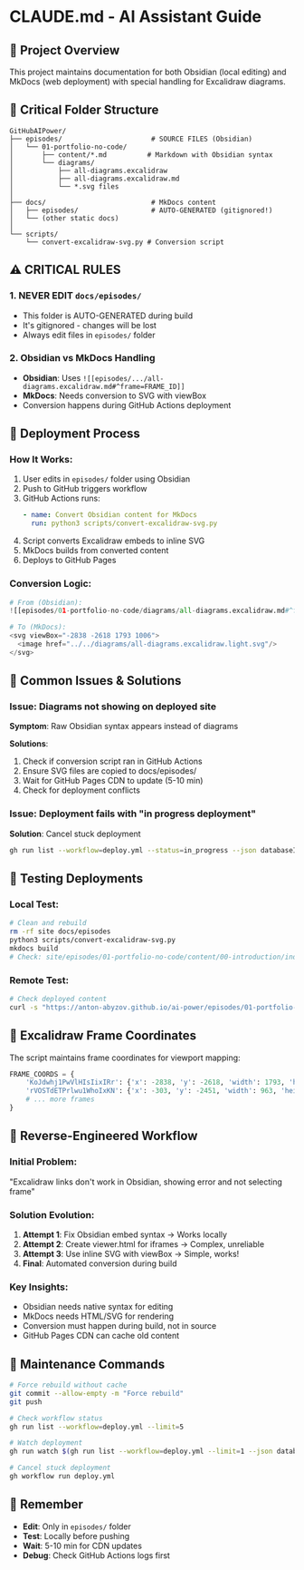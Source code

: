 # CLAUDE.md - AI Assistant Guide

## 🎯 Project Overview
This project maintains documentation for both Obsidian (local editing) and MkDocs (web deployment) with special handling for Excalidraw diagrams.

## 📂 Critical Folder Structure

```
GitHubAIPower/
├── episodes/                      # SOURCE FILES (Obsidian)
│   └── 01-portfolio-no-code/
│       ├── content/*.md          # Markdown with Obsidian syntax
│       └── diagrams/
│           ├── all-diagrams.excalidraw
│           ├── all-diagrams.excalidraw.md
│           └── *.svg files
│
├── docs/                          # MkDocs content
│   ├── episodes/                  # AUTO-GENERATED (gitignored!)
│   └── (other static docs)
│
└── scripts/
    └── convert-excalidraw-svg.py # Conversion script
```

## ⚠️ CRITICAL RULES

### 1. NEVER EDIT `docs/episodes/`
- This folder is AUTO-GENERATED during build
- It's gitignored - changes will be lost
- Always edit files in `episodes/` folder

### 2. Obsidian vs MkDocs Handling
- **Obsidian**: Uses `![[episodes/.../all-diagrams.excalidraw.md#^frame=FRAME_ID]]`
- **MkDocs**: Needs conversion to SVG with viewBox
- Conversion happens during GitHub Actions deployment

## 🔄 Deployment Process

### How It Works:
1. User edits in `episodes/` folder using Obsidian
2. Push to GitHub triggers workflow
3. GitHub Actions runs:
   ```yaml
   - name: Convert Obsidian content for MkDocs
     run: python3 scripts/convert-excalidraw-svg.py
   ```
4. Script converts Excalidraw embeds to inline SVG
5. MkDocs builds from converted content
6. Deploys to GitHub Pages

### Conversion Logic:
```python
# From (Obsidian):
![[episodes/01-portfolio-no-code/diagrams/all-diagrams.excalidraw.md#^frame=KoJdwhj1PwVlHIsIixIRr]]

# To (MkDocs):
<svg viewBox="-2838 -2618 1793 1006">
  <image href="../../diagrams/all-diagrams.excalidraw.light.svg"/>
</svg>
```

## 🐛 Common Issues & Solutions

### Issue: Diagrams not showing on deployed site
**Symptom**: Raw Obsidian syntax appears instead of diagrams

**Solutions**:
1. Check if conversion script ran in GitHub Actions
2. Ensure SVG files are copied to docs/episodes/
3. Wait for GitHub Pages CDN to update (5-10 min)
4. Check for deployment conflicts

### Issue: Deployment fails with "in progress deployment"
**Solution**: Cancel stuck deployment
```bash
gh run list --workflow=deploy.yml --status=in_progress --json databaseId | jq -r '.[0].databaseId' | xargs gh run cancel
```

## 📝 Testing Deployments

### Local Test:
```bash
# Clean and rebuild
rm -rf site docs/episodes
python3 scripts/convert-excalidraw-svg.py
mkdocs build
# Check: site/episodes/01-portfolio-no-code/content/00-introduction/index.html
```

### Remote Test:
```bash
# Check deployed content
curl -s "https://anton-abyzov.github.io/ai-power/episodes/01-portfolio-no-code/content/00-introduction.html" | grep -c "svg"
```

## 🎨 Excalidraw Frame Coordinates

The script maintains frame coordinates for viewport mapping:
```python
FRAME_COORDS = {
    'KoJdwhj1PwVlHIsIixIRr': {'x': -2838, 'y': -2618, 'width': 1793, 'height': 1006},
    'rVOSTdETPrlwu1WhoIxKN': {'x': -303, 'y': -2451, 'width': 963, 'height': 561},
    # ... more frames
}
```

## 🚀 Reverse-Engineered Workflow

### Initial Problem:
"Excalidraw links don't work in Obsidian, showing error and not selecting frame"

### Solution Evolution:
1. **Attempt 1**: Fix Obsidian embed syntax → Works locally
2. **Attempt 2**: Create viewer.html for iframes → Complex, unreliable
3. **Attempt 3**: Use inline SVG with viewBox → Simple, works!
4. **Final**: Automated conversion during build

### Key Insights:
- Obsidian needs native syntax for editing
- MkDocs needs HTML/SVG for rendering
- Conversion must happen during build, not in source
- GitHub Pages CDN can cache old content

## 🔧 Maintenance Commands

```bash
# Force rebuild without cache
git commit --allow-empty -m "Force rebuild"
git push

# Check workflow status
gh run list --workflow=deploy.yml --limit=5

# Watch deployment
gh run watch $(gh run list --workflow=deploy.yml --limit=1 --json databaseId --jq '.[0].databaseId')

# Cancel stuck deployment
gh workflow run deploy.yml
```

## 📌 Remember
- **Edit**: Only in `episodes/` folder
- **Test**: Locally before pushing
- **Wait**: 5-10 min for CDN updates
- **Debug**: Check GitHub Actions logs first